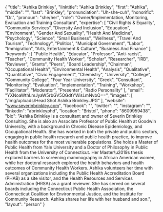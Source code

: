 {
  "title": "Ashika Brinkley",
  "linktitle": "Ashika Brinkley",
  "first": "Ashika",
  "middle": "",
  "last": "Brinkley",
  "pronunciation": "Uh-she-cuh",
  "honorific": "Dr.",
  "pronoun": "she/her",
  "role": "Owner/Implementation, Monitoring, Evaluation and Training Consultant",
  "expertise": [
    "Civil Rights & Equality",
    "Community Services",
    "Diversity And Inclusion",
    "Education",
    "Environment",
    "Gender And Sexuality",
    "Health And Medicine",
    "Psychology",
    "Science",
    "Small Business",
    "Wellness",
    "Travel And Tourism",
    "Technology",
    "Politics",
    "Municipal Government",
    "Labor",
    "Immigration",
    "Arts, Entertainment & Culture",
    "Business And Finance"
  ],
  "keywords": [
    "Public Health",
    "Educator",
    "Professor",
    "Anti-racist",
    "Teacher",
    "Community Health Worker",
    "Scholar",
    "Researcher",
    "IRB",
    "Reviewer",
    "Grants",
    "Peers",
    "Board Leadership",
    "Chairman",
    "Occupational Health",
    "Environmental Health",
    "Analysis",
    "Qualitative",
    "Quantitative",
    "Civic Engagement",
    "Chemistry",
    "University",
    "College",
    "Community College",
    "Four Year University",
    "Greek",
    "Consultant",
    "Monitoring",
    "Evaluation",
    "Implementation",
    "Training",
    "Workshop",
    "Facilitator",
    "Moderator",
    "Presenter",
    "Radio Personality"
  ],
  "email": "YXNoaWthLmJyaW5rbGV5QGdtYWlsLmNvbQ==",
  "images": [
    "/img/uploads/Head Shot Ashika Brinkley.JPG"
  ],
  "website": "www.severinbrinkley.com",
  "facebook": "",
  "twitter": "",
  "instagram": "",
  "linkedin": "abrinkleyphd",
  "location": "Bristol",
  "phone": "8609959438",
  "bio": "Ashika Brinkley is a consultant and owner of Severin Brinkley Consulting. She is also an Associate Professor of Public Health at Goodwin University, with a background in Chronic Disease Epidemiology, and Occupational Health. She has worked in both the private and public sectors, engaging in public health research and public health practice, to improve health outcomes for the most vulnerable populations. She holds a Master of Public Health from Yale University and a Doctor of Philosophy in Public Health from the University of Connecticut. Her Master\u2019s thesis explored barriers to screening mammography in African American women, while her doctoral research explored the health behaviors and health outcomes of Community Health Workers. Ashika volunteers her time with several organizations including the Public Health Accreditation Board (PHAB) as a site visitor, and the Health Resources and Services Administration (HRSA) as a grant reviewer. She has served on several boards including the Connecticut Public Health Association, the Connecticut Coalition for Environmental Justice, and the Institute for Community Research. Ashika shares her life with her husband and son.",
  "layout": "person"
}
